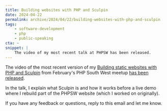 ```yaml
---
title: Building websites with PHP and Sculpin
date: 2024-04-22
permalink: archive/2024/04/22/building-websites-with-php-and-sculpin
tags:
    - software-development
    - php
    - public-speaking
cta: ~
snippet: |
    The video of my most recent talk at PHPSW has been released.
---
```



The video of the most recent version of my [Building static websites with PHP and Sculpin][talk] from February's PHP South West meetup [has been released][video].

In the talk, I explain what Sculpin is and how it works before a live demo where I rebuild part of the PHPSW website (which I worked on originally).

If you have any feedback or questions, reply to this email and let me know.

[talk]: {{site.url}}/talks/building-static-websites-sculpin
[video]: https://youtu.be/axy6ltc9meA?si=FtR4DZ5BVi_Se60J
